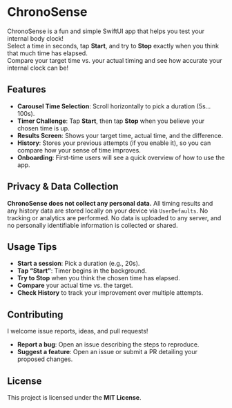 # ChronoSense

ChronoSense is a fun and simple SwiftUI app that helps you test your internal body clock!  
Select a time in seconds, tap **Start**, and try to **Stop** exactly when you think that much time has elapsed.  
Compare your target time vs. your actual timing and see how accurate your internal clock can be!

## Features

- **Carousel Time Selection**: Scroll horizontally to pick a duration (5s…100s).  
- **Timer Challenge**: Tap **Start**, then tap **Stop** when you believe your chosen time is up.  
- **Results Screen**: Shows your target time, actual time, and the difference.  
- **History**: Stores your previous attempts (if you enable it), so you can compare how your sense of time improves.  
- **Onboarding**: First-time users will see a quick overview of how to use the app.  

## Privacy & Data Collection

**ChronoSense does not collect any personal data.**
All timing results and any history data are stored locally on your device via `UserDefaults`. No tracking or analytics are performed. No data is uploaded to any server, and no personally identifiable information is collected or shared.

## Usage Tips

- **Start a session**: Pick a duration (e.g., 20s).  
- **Tap “Start”**: Timer begins in the background.  
- **Try to Stop** when you think the chosen time has elapsed.  
- **Compare** your actual time vs. the target.  
- **Check History** to track your improvement over multiple attempts.

## Contributing

I welcome issue reports, ideas, and pull requests!

- **Report a bug**: Open an issue describing the steps to reproduce.  
- **Suggest a feature**: Open an issue or submit a PR detailing your proposed changes.

## License

This project is licensed under the **MIT License**.
